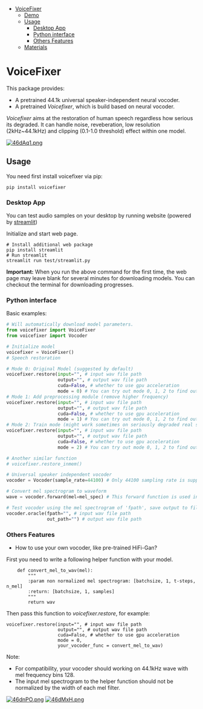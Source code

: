 
- [VoiceFixer](#voicefixer)
  * [Demo](#demo)
  * [Usage](#usage)
    + [Desktop App](#desktop-app)
    + [Python interface](#python-interface)
    + [Others Features](#others-features)
  * [Materials](#materials)
   
# VoiceFixer

This package provides: 
- A pretrained 44.1k universal speaker-independent neural vocoder.
- A pretrained *Voicefixer*, which is build based on neural vocoder.

*Voicefixer* aims at the restoration of human speech regardless how serious its degraded. It can handle noise, reveberation, low resolution (2kHz~44.1kHz) and clipping (0.1-1.0 threshold) effect within one model.

[![46dAq1.png](https://z3.ax1x.com/2021/09/26/46dAq1.png)](https://imgtu.com/i/46dAq1)


## Usage
You need first install voicefixer via pip:
```shell script
pip install voicefixer
```

### Desktop App
You can test audio samples on your desktop by running website (powered by [streamlit](https://streamlit.io/))

Initialize and start web page.
```shell script
# Install additional web package
pip install streamlit
# Run streamlit 
streamlit run test/streamlit.py
```
**Important:** When you run the above command for the first time, the web page may leave blank for several minutes for downloading models. You can checkout the terminal for downloading progresses.  
 

### Python interface

Basic examples: 

```python
# Will automatically download model parameters.
from voicefixer import VoiceFixer
from voicefixer import Vocoder

# Initialize model
voicefixer = VoiceFixer()
# Speech restoration

# Mode 0: Original Model (suggested by default)
voicefixer.restore(input="", # input wav file path
                   output="", # output wav file path
                   cuda=False, # whether to use gpu acceleration
                   mode = 0) # You can try out mode 0, 1, 2 to find out the best result
# Mode 1: Add preprocessing module (remove higher frequency)
voicefixer.restore(input="", # input wav file path
                   output="", # output wav file path
                   cuda=False, # whether to use gpu acceleration
                   mode = 1) # You can try out mode 0, 1, 2 to find out the best result
# Mode 2: Train mode (might work sometimes on seriously degraded real speech)
voicefixer.restore(input="", # input wav file path
                   output="", # output wav file path
                   cuda=False, # whether to use gpu acceleration
                   mode = 2) # You can try out mode 0, 1, 2 to find out the best result

# Another similar function
# voicefixer.restore_inmem()

# Universal speaker independent vocoder
vocoder = Vocoder(sample_rate=44100) # Only 44100 sampling rate is supported.

# Convert mel spectrogram to waveform
wave = vocoder.forward(mel=mel_spec) # This forward function is used in the following oracle function.

# Test vocoder using the mel spectrogram of 'fpath', save output to file out_path
vocoder.oracle(fpath="", # input wav file path
               out_path="") # output wav file path
```

### Others Features

- How to use your own vocoder, like pre-trained HiFi-Gan?

First you need to write a following helper function with your model. 

```shell script
    def convert_mel_to_wav(mel):
        """
        :param non normalized mel spectrogram: [batchsize, 1, t-steps, n_mel]
        :return: [batchsize, 1, samples]
        """
        return wav
```

Then pass this function to *voicefixer.restore*, for example:
```
voicefixer.restore(input="", # input wav file path
                   output="", # output wav file path
                   cuda=False, # whether to use gpu acceleration
                   mode = 0,
                   your_vocoder_func = convert_mel_to_wav)
```

Note: 
- For compatibility, your vocoder should working on 44.1kHz wave with mel frequency bins 128. 
- The input mel spectrogram to the helper function should not be normalized by the width of each mel filter. 


[![46dnPO.png](https://z3.ax1x.com/2021/09/26/46dnPO.png)](https://imgtu.com/i/46dnPO)
[![46dMxH.png](https://z3.ax1x.com/2021/09/26/46dMxH.png)](https://imgtu.com/i/46dMxH)










